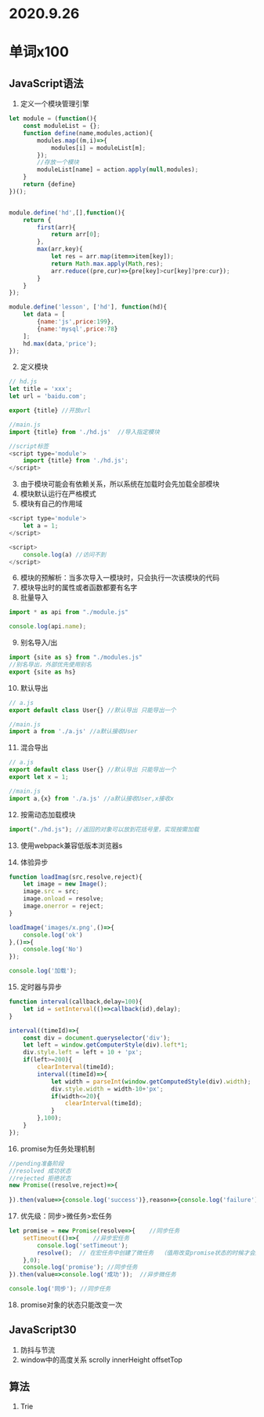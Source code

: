 # 2020.9.26

# 单词x100

## JavaScript语法

1. 定义一个模块管理引擎

```js
let module = (function(){
    const moduleList = {};
    function define(name,modules,action){
        modules.map((m,i)=>{
            modules[i] = moduleList[m];
        });
        //存放一个模块
        moduleList[name] = action.apply(null,modules);
    }
    return {define}
})();


module.define('hd',[],function(){
    return {
        first(arr){
            return arr[0];
        },
        max(arr,key){
            let res = arr.map(item=>item[key]);
            return Math.max.apply(Math,res);
            arr.reduce((pre,cur)=>{pre[key]>cur[key]?pre:cur});
        }
    }
});

module.define('lesson', ['hd'], function(hd){
    let data = [
        {name:'js',price:199},
        {name:'mysql',price:78}
    ];
    hd.max(data,'price');
});
```

2. 定义模块

```js
// hd.js
let title = 'xxx';
let url = 'baidu.com';

export {title} //开放url

//main.js
import {title} from './hd.js'  //导入指定模块

//script标签
<script type='module'>
    import {title} from './hd.js';
</script>
```

3. 由于模块可能会有依赖关系，所以系统在加载时会先加载全部模块
4. 模块默认运行在严格模式
5. 模块有自己的作用域

```js
<script type='module'>
    let a = 1;
</script>

<script>
    console.log(a) //访问不到
</script>
```

6. 模块的预解析：当多次导入一模块时，只会执行一次该模块的代码
7. 模块导出时的属性或者函数都要有名字
8. 批量导入

```js
import * as api from "./module.js"

console.log(api.name);
```

9. 别名导入/出

```js
import {site as s} from "./modules.js"
//别名导出，外部优先使用别名
export {site as hs}
```

10. 默认导出

```js
// a.js 
export default class User{} //默认导出 只能导出一个

//main.js
import a from './a.js' //a默认接收User
```

11. 混合导出

```js
// a.js 
export default class User{} //默认导出 只能导出一个
export let x = 1;

//main.js
import a,{x} from './a.js' //a默认接收User,x接收x
```

12. 按需动态加载模块

```js
import("./hd.js"); //返回的对象可以放到花括号里，实现按需加载
```

13. 使用webpack兼容低版本浏览器s

14. 体验异步

```js
function loadImag(src,resolve,reject){
    let image = new Image();
    image.src = src;
    image.onload = resolve;
    image.onerror = reject;
}

loadImage('images/x.png',()=>{
    console.log('ok')
},()=>{
    console.log('No')
});

console.log('加载');
```

15. 定时器与异步

```js
function interval(callback,delay=100){
    let id = setInterval(()=>callback(id),delay);
}

interval((timeId)=>{
    const div = document.queryselector('div');
    let left = window.getComputerStyle(div).left*1;
    div.style.left = left + 10 + 'px';
    if(left>=200){
        clearInterval(timeId);
        interval((timeId)=>{
            let width = parseInt(window.getComputedStyle(div).width);
            div.style.width = width-10+'px';
            if(width<=20){
                clearInterval(timeId);
            }
        },100);
    }
});
```

16. promise为任务处理机制

```js
//pending准备阶段
//resolved 成功状态	
//rejected 拒绝状态 
new Promise((resolve,reject)=>{
    
}).then(value=>{console.log('success')},reason=>{console.log('failure')});	//then根据promise的状态调用不同的回调函数
```

17. 优先级：同步>微任务>宏任务

```js
let promise = new Promise(resolve=>{	//同步任务
    setTimeout(()=>{	//异步宏任务
        console.log('setTimeout');
        resolve();	// 在宏任务中创建了微任务	（值用改变promise状态的时候才会产生微任务）
    },0);
    console.log('promise');	//同步任务
}).then(value=>console.log('成功'));	//异步微任务

console.log('同步'); //同步任务
```

18. promise对象的状态只能改变一次

## JavaScript30

1. 防抖与节流
2. window中的高度关系 scrolly innerHeight offsetTop

## 算法

1. Trie


